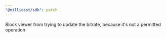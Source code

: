 ```yaml
---
"@millicast/sdk": patch
---
```


Block viewer from trying to update the bitrate, because it\'s not a permitted operation
